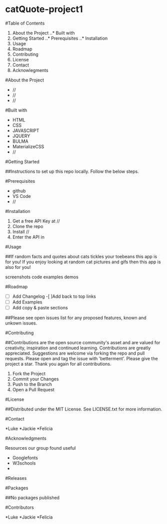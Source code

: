 # catQuote-project1

#Table of Contents
1. About the Project
..* Built with
2. Getting Started
..* Prerequisites
..* Installation
3. Usage
4. Roadmap
5. Contributing
6. License
7. Contact
8. Acknowlegments

#About the Project

* //
* //
* //


#Built with

* HTML
* CSS
* JAVASCRIPT
* JQUERY
* BULMA
* MaterializeCSS
* //

#Getting Started

##Instructions to set up this repo locally. Follow the below steps.

#Prerequisites

* github
* VS Code
* //

#Installation

1. Get a free API Key at //
2. Clone the repo
3. Install //
4. Enter the API in 

#Usage

##If random facts and quotes about cats tickles your toebeans this app is for you! If you enjoy looking at random cat pictures and gifs then this app is also for you! 

screenshots
code examples
demos


#Roadmap

-[ ] Add Changelog
-[ ]Add back to top links
-[ ] Add Examples
-[ ] Add copy & paste sections

##Please see open issues list for any proposed features, known and unkown issues.

#Contributing

##Contributions are the open source community's asset and are valued for creativity, inspiration and continued learning. Contributions are greatly appreciated.
Suggestions are welcome via forking the repo and pull requests. Please open and tag the issue with 'betterment'. Please give the project a star. Thank you again for all contributions.
1. Fork the Project
2. Commit your Changes
4. Push to the Branch
5. Open a Pull Request

#License

##Distributed under the MIT License. See LICENSE.txt for more information.

#Contact

*Luke 
*Jackie 
*Felicia 


#Acknowledgments

Resources our group found useful
* Googlefonts
* W3schools
*

#Releases



#Packages

##No packages published

#Contributors

*Luke
*Jackie
*Felicia


